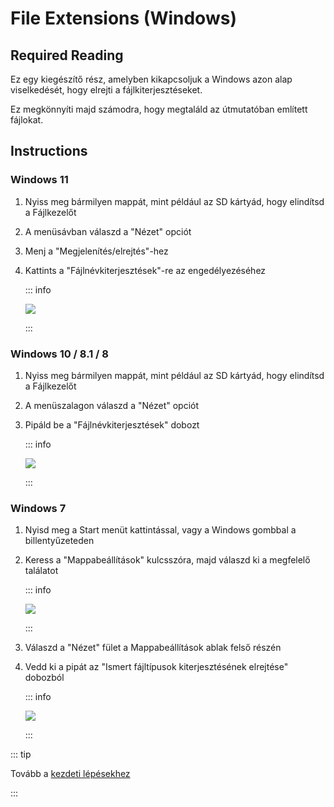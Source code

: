 # File Extensions (Windows)

## Required Reading

Ez egy kiegészítő rész, amelyben kikapcsoljuk a Windows azon alap viselkedését, hogy elrejti a fájlkiterjesztéseket.

Ez megkönnyíti majd számodra, hogy megtaláld az útmutatóban említett fájlokat.

## Instructions

### Windows 11

1. Nyiss meg bármilyen mappát, mint például az SD kártyád, hogy elindítsd a Fájlkezelőt
2. A menüsávban válaszd a "Nézet" opciót
3. Menj a "Megjelenítés/elrejtés"-hez
4. Kattints a "Fájlnévkiterjesztések"-re az engedélyezéséhez

   ::: info

   ![](/images/screenshots/windows-11-file-extensions.png)

   :::

### Windows 10 / 8.1 / 8

1. Nyiss meg bármilyen mappát, mint például az SD kártyád, hogy elindítsd a Fájlkezelőt
2. A menüszalagon válaszd a "Nézet" opciót
3. Pipáld be a "Fájlnévkiterjesztések" dobozt

   ::: info

   ![](/images/screenshots/windows-10-file-extensions.png)

   :::

### Windows 7

1. Nyisd meg a Start menüt kattintással, vagy a Windows gombbal a billentyűzeteden

2. Keress a "Mappabeállítások" kulcsszóra, majd válaszd ki a megfelelő találatot

   ::: info

   ![](/images/screenshots/windows-7-folder-options-start-menu.png)

   :::

3. Válaszd a "Nézet" fület a Mappabeállítások ablak felső részén

4. Vedd ki a pipát az "Ismert fájltípusok kiterjesztésének elrejtése" dobozból

   ::: info

   ![](/images/screenshots/windows-7-folder-options.png)

   :::

::: tip

Tovább a [kezdeti lépésekhez](get-started)

:::
